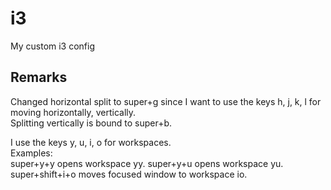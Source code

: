 # i3
My custom i3 config

## Remarks
Changed horizontal split to super+g since I want to use the keys h, j, k, l for moving horizontally, vertically.\
Splitting vertically is bound to super+b.

I use the keys y, u, i, o for workspaces.\
Examples:\
super+y+y opens workspace yy.
super+y+u opens workspace yu.
super+shift+i+o moves focused window to workspace io.
